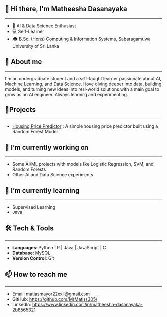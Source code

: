 ## 👋 Hi there, I'm Matheesha Dasanayaka 

---

* 🤖 AI & Data Science Enthusiast
* 💻 Self-Learner
* 🎓 B.Sc. (Hons) Computing & Information Systems, Sabaragamuwa University of Sri Lanka 

## 🚀 About me

---
I'm an undergraduate student and a self-taught learner passionate about AI, Machine Learning, and Data Science. I love 
diving deeper into data, building models, and turning new ideas into real-world solutions with a main goal to 
grow as an AI engineer. Always learning and experimenting.

## 📌Projects

---
* [Housing Price Predictor](https://github.com/MrMatias305/housing-price-predictor.git) : A simple housing price predictor built using a Random Forest Model.

## 🔭 I’m currently working on

---
* Some AI/ML projects with models like Logistic Regression, SVM, and Random Forests
* Other AI and Data Science experiments

## 🌱 I’m currently learning

---
* Supervised Learning
* Java

##  🛠️ Tech & Tools

---
* **Languages**: Python | R | Java | JavaScript | C
* **Database**: MySQL
* **Version Control**: Git

## 📫 How to reach me

---
* Email: [matiasmayor22xxii@gmail.com]()
* GitHub: https://github.com/MrMatias305/
* LinkedIn: https://www.linkedin.com/in/matheesha-dasanayaka-2b8565321

